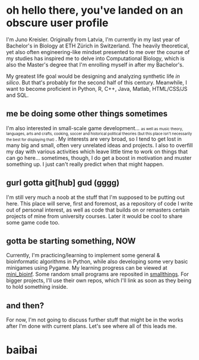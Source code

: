 # oh hello there, you've landed on an obscure user profile

I'm Juno Kreisler. Originally from Latvia, I'm currently in my last year of Bachelor's in Biology at ETH Zürich in Switzerland.
The heavily theoretical, yet also often engineering-like mindset presented to me over the course of my studies 
has inspired me to delve into Computational Biology, which is also the Master's degree that I'm enrolling myself in after my Bachelor's. 

My greatest life goal would be designing and analyzing synthetic life *in silico*. But that's probably for the second half of this century.
Meanwhile, I want to become proficient in Python, R, C++, Java, Matlab, HTML/CSS/JS and SQL.

## me be doing some other things sometimes

I'm also interested in small-scale game development... 
<font size=0.1337>
as well as music theory, languages, arts and crafts, cooking, soccer and historical political theories 
(but this place isn't necessarily the best for displaying that)
</font>. My interests are very broad, so I tend to get lost in many big and small, 
often very unrelated ideas and projects. I also to overfill my day with various activities which leave little time to work on things 
that can go here... sometimes, though, I do get a boost in motivation and muster something up. 
I just can't really predict when that might happen.

## gurl gotta git[hub] gud (gggg)

I'm still very much a noob at the stuff that I'm supposed to be putting out here. This place will serve, first and foremost, 
as a repository of code I write out of personal interest, as well as code that builds on or remasters certain projects of mine 
from university courses. Later it would be cool to share some game code too.

## gotta be starting something, NOW

Currently, I'm practicing/learning to implement some general & bioinformatic algorithms in Python,
while also developing some very basic minigames using Pygame. 
My learning progress can be viewed at [mini_bioinf](https://github.com/junokreisler/mini_bioinf).
Some random small programs are reposited in [smallthings](https://github.com/junokreisler/smallthings).
For bigger projects, I'll use their own repos, which I'll link as soon as they being to hold something inside.

## and then?

For now, I'm not going to discuss further stuff that might be in the works after I'm done with current plans.
Let's see where all of this leads me.

# baibai

<!---
junokreisler/junokreisler is a ✨ special ✨ repository because its `README.md` (this file) appears on your GitHub profile.
You can click the Preview link to take a look at your changes.
--->
